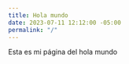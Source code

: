 ```yaml
---
title: Hola mundo
date: 2023-07-11 12:12:00 -05:00
permalink: "/"
---
```


Esta es mi página del hola mundo
